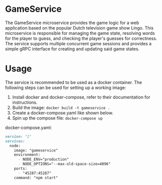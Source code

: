 # GameService

The GameService microservice provides the game logic for a web application based on the popular Dutch television game show Lingo. This microservice is responsible for managing the game state, resolving words for the player to guess, and checking the player's guesses for correctness. The service supports multiple concurrent game sessions and provides a simple gRPC interface for creating and updating said game states.

# Usage

The service is recommended to be used as a docker container. The following steps can be used for setting up a working image:

1. Install docker and docker-compose, refer to their documentation for instructions.
2. Build the image: `docker build -t gameservice .`
3. Create a docker-compose.yaml like shown below.  
4. Spin up the compose file: `docker-compose up` 

docker-compose.yaml:
```markdown
version: "2"
services:
  node:
    image: "gameservice"
    environment:
      - NODE_ENV="production"
      - NODE_OPTIONS="--max-old-space-size=4096"
    ports:
      - "45287:45287"
    command: "npm start"
```
